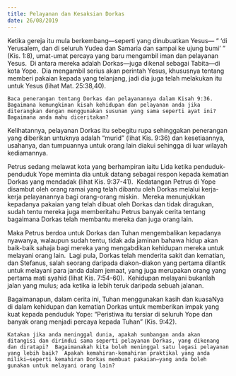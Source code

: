 ```yaml
---
title: Pelayanan dan Kesaksian Dorkas
date: 26/08/2019
---
```


Ketika gereja itu mula berkembang—seperti yang dinubuatkan Yesus— “ ‘di Yerusalem, dan di seluruh Yudea dan Samaria dan sampai ke ujung bumi’ ” (Kis. 1:8), umat-umat percaya yang baru mengambil iman dan pelayanan Yesus.  Di antara mereka adalah Dorkas—juga dikenal sebagai Tabita—di kota Yope.  Dia mengambil serius akan perintah Yesus, khususnya tentang memberi pakaian kepada yang telanjang, jadi dia juga telah melakukan itu untuk Yesus (lihat Mat. 25:38,40).

`Baca penerangan tentang Dorkas dan pelayanannya dalam Kisah 9:36.  Bagaimana kemungkinan kisah kehidupan dan pelayanan anda jika diterangkan dengan menggunakan susunan yang sama seperti ayat ini?  Bagaimana anda mahu diceritakan?`

Kelihatannya, pelayanan Dorkas itu sebegitu rupa sehinggakan penerangan yang diberikan untuknya adalah “murid” (lihat Kis. 9:36) dan kesetiaannya, usahanya, dan tumpuannya untuk orang lain diakui sehingga di luar wilayah kediamannya.

Petrus sedang melawat kota yang berhampiran iaitu Lida ketika penduduk-penduduk Yope meminta dia untuk datang sebagai respon kepada kematian Dorkas yang mendadak (lihat Kis. 9:37-41).  Kedatangan Petrus di Yope disambut oleh orang ramai yang telah dibantu oleh Dorkas melalui kerja-kerja pelayanannya bagi orang-orang miskin.  Mereka menunjukkan kepadanya pakaian yang telah dibuat oleh Dorkas dan tidak diragukan, sudah tentu mereka juga memberitahu Petrus banyak cerita tentang bagaimana Dorkas telah membantu mereka dan juga orang lain.

Maka Petrus berdoa untuk Dorkas dan Tuhan mengembalikan kepadanya nyawanya, walaupun sudah tentu, tidak ada jaminan bahawa hidup akan baik-baik sahaja bagi mereka yang mengabdikan kehidupan mereka untuk melayani orang lain.  Lagi pula, Dorkas telah menderita sakit dan kematian, dan Stefanus, salah seorang daripada diakon-diakon yang pertama dilantik untuk melayani para janda dalam jemaat, yang juga merupakan orang yang pertama mati syahid (lihat Kis. 7:54-60).  Kehidupan melayani bukanlah jalan yang mulus; ada ketika ia lebih teruk daripada sebuah jalanan.

Bagaimanapun, dalam cerita ini, Tuhan menggunakan kasih dan kuasaNya di dalam kehidupan dan kematian Dorkas untuk memberikan impak yang kuat kepada penduduk Yope: “Peristiwa itu tersiar di seluruh Yope dan banyak orang menjadi percaya kepada Tuhan” (Kis. 9:42).

`Katakan jika anda meninggal dunia, apakah sumbangan anda akan ditangisi dan dirindui sama seperti pelayanan Dorkas, yang dikenang dan diratapi?  Bagaimanakah kita boleh meninggal satu legasi pelayanan yang lebih baik?  Apakah kemahiran-kemahiran praktikal yang anda miliki—seperti kemahiran Dorkas membuat pakaian—yang anda boleh gunakan untuk melayani orang lain?`